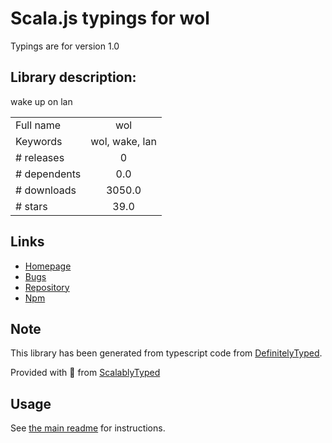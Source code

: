 
# Scala.js typings for wol

Typings are for version 1.0

## Library description:
wake up on lan

|                    |                 |
| ------------------ | :-------------: |
| Full name          | wol |
| Keywords           | wol, wake, lan |
| # releases         | 0 |
| # dependents       | 0.0 |
| # downloads        | 3050.0 |
| # stars            | 39.0 |

## Links
- [Homepage](https://github.com/song940/wake-on-lan#readme)
- [Bugs](https://github.com/song940/wake-on-lan/issues)
- [Repository](https://github.com/song940/wake-on-lan)
- [Npm](https://www.npmjs.com/package/wol)
    


## Note
This library has been generated from typescript code from [DefinitelyTyped](https://definitelytyped.org).

Provided with :purple_heart: from [ScalablyTyped](https://github.com/oyvindberg/ScalablyTyped)

## Usage
See [the main readme](../../readme.md) for instructions.


